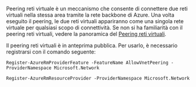 Peering reti virtuale è un meccanismo che consente di connettere due reti virtuali nella stessa area tramite la rete backbone di Azure. Una volta eseguito il peering, le due reti virtuali appariranno come una singola rete virtuale per qualsiasi scopo di connettività. Se non si ha familiarità con il peering reti virtuali, vedere la panoramica del [Peering reti virtuali](../articles/virtual-network/virtual-network-peering-overview.md).

Il peering reti virtuali è in anteprima pubblica. Per usarlo, è necessario registrarsi con il comando seguente:

    Register-AzureRmProviderFeature -FeatureName AllowVnetPeering -ProviderNamespace Microsoft.Network

    Register-AzureRmResourceProvider -ProviderNamespace Microsoft.Network
 

<!---HONumber=AcomDC_0810_2016-->